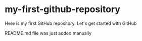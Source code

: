 # my-first-github-repository
Here is my first GitHub repository. Let's get started with GitHub

README.md file was just added manually
